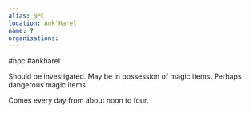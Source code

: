 ```yaml
---
alias: NPC
location: Ank'Harel
name: ?
organisations:
---
```

#npc #ankharel 

Should be investigated. May be in possession of magic items. Perhaps dangerous magic items.

Comes every day from about noon to four.